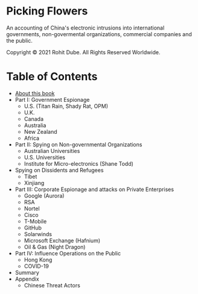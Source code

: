 
# Picking Flowers

An accounting of China's electronic intrusions into international governments, non-govermental organizations, commercial companies and the public.


Copyright © 2021 Rohit Dube. All Rights Reserved Worldwide.


# Table of Contents
* [About this book](1-about.md)
* Part I: Government Espionage
  * U.S. (Titan Rain, Shady Rat, OPM)
  * U.K.
  * Canada
  * Australia
  * New Zealand
  * Africa
* Part II: Spying on Non-governmental Organizations
  * Australian Universities
  * U.S. Universities
  * Institute for Micro-electronics (Shane Todd)
* Spying on Dissidents and Refugees
  * Tibet
  * Xinjiang
* Part III: Corporate Espionage and attacks on Private Enterprises
  * Google (Aurora)
  * RSA
  * Nortel
  * Cisco
  * T-Mobile
  * GitHub 
  * Solarwinds
  * Microsoft Exchange (Hafnium)
  * Oil & Gas (Night Dragon)
* Part IV: Influence Operations on the Public 
  * Hong Kong
  * COVID-19
* Summary
* Appendix
  * Chinese Threat Actors